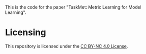 This is the code for the paper "TaskMet: Metric Learning for Model Learning". 

<!-- # Todo -->

<!-- - [x] TaskMet class object, -> TaskMet should work as wrapper on existing prediction model with taskloss. So TaskMet can be considered as taking data, prediction model (architecture), task loss as inputs. -->
<!-- - [ ] code for running lodl experiments --> 
<!-- - [ ] code for running omd experiments -->

# Licensing
This repository is licensed under the
[CC BY-NC 4.0 License](https://creativecommons.org/licenses/by-nc/4.0/).
